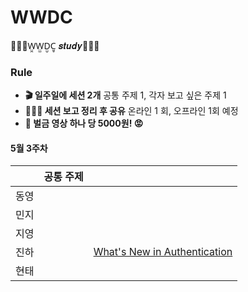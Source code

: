 # WWDC
👩🏻‍💻W̤̯W̤̫D̤̮C̤̥ 𝒔𝒕𝒖𝒅𝒚🧑🏻‍💻 

### Rule
- **🎬 일주일에 세션 2개**  공통 주제 1, 각자 보고 싶은 주제 1
- **👩🏻‍🏫 세션 보고 정리 후 공유** 온라인 1 회, 오프라인 1회 예정
- **💸 벌금 영상 하나 당 5000원! 😡** 

#### 5월 3주차
||공통 주제||
|:-:|:-:|:-:|
|동영|||
|민지|||
|지영|||
|진하||[What's New in Authentication](https://github.com/Jinha2/WWDC/blob/master/WWDC2019/Whats-New-in-Authentication.md)|
|현태|||
